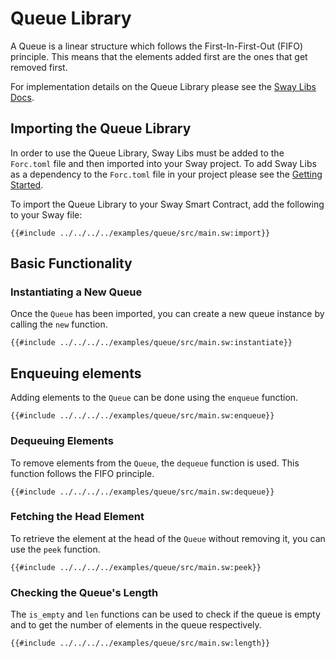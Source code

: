 # Queue Library

A Queue is a linear structure which follows the First-In-First-Out (FIFO) principle. This means that the elements added first are the ones that get removed first.

For implementation details on the Queue Library please see the [Sway Libs Docs](https://fuellabs.github.io/sway-libs/master/sway_libs/queue/index.html).

## Importing the Queue Library

In order to use the Queue Library, Sway Libs must be added to the `Forc.toml` file and then imported into your Sway project. To add Sway Libs as a dependency to the `Forc.toml` file in your project please see the [Getting Started](../getting_started/index.md).

To import the Queue Library to your Sway Smart Contract, add the following to your Sway file:

```sway
{{#include ../../../../examples/queue/src/main.sw:import}}
```

## Basic Functionality

### Instantiating a New Queue

Once the `Queue` has been imported, you can create a new queue instance by calling the `new` function.

```sway
{{#include ../../../../examples/queue/src/main.sw:instantiate}}
```

## Enqueuing elements

Adding elements to the `Queue` can be done using the `enqueue` function.

```sway
{{#include ../../../../examples/queue/src/main.sw:enqueue}}
```

### Dequeuing Elements

To remove elements from the `Queue`, the `dequeue` function is used. This function follows the FIFO principle.

```sway
{{#include ../../../../examples/queue/src/main.sw:dequeue}}
```

### Fetching the Head Element

To retrieve the element at the head of the `Queue` without removing it, you can use the `peek` function.

```sway
{{#include ../../../../examples/queue/src/main.sw:peek}}
```

### Checking the Queue's Length

The `is_empty` and `len` functions can be used to check if the queue is empty and to get the number of elements in the queue respectively.

```sway
{{#include ../../../../examples/queue/src/main.sw:length}}
```
